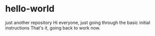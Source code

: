# hello-world
just another repository
Hi everyone, just going through the basic initial instructions
That's it, going back to work now.
